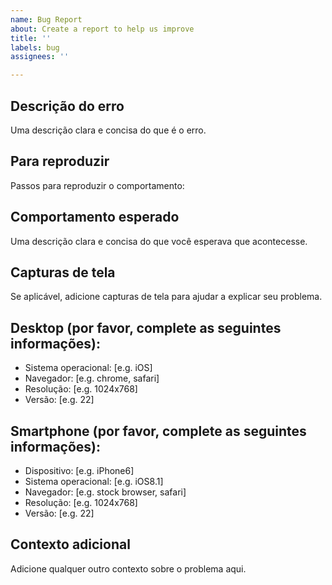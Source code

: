 ```yaml
---
name: Bug Report
about: Create a report to help us improve
title: ''
labels: bug
assignees: ''

---
```


## **Descrição do erro**

Uma descrição clara e concisa do que é o erro.

## **Para reproduzir**

Passos para reproduzir o comportamento:

## **Comportamento esperado**

Uma descrição clara e concisa do que você esperava que acontecesse.

## **Capturas de tela**

Se aplicável, adicione capturas de tela para ajudar a explicar seu problema.

## **Desktop (por favor, complete as seguintes informações):**

- Sistema operacional: [e.g. iOS]
- Navegador: [e.g. chrome, safari]
- Resolução: [e.g. 1024x768]
- Versão: [e.g. 22]

## **Smartphone (por favor, complete as seguintes informações):**

- Dispositivo: [e.g. iPhone6]
- Sistema operacional: [e.g. iOS8.1]
- Navegador: [e.g. stock browser, safari]
- Resolução: [e.g. 1024x768]
- Versão: [e.g. 22]

## **Contexto adicional**

Adicione qualquer outro contexto sobre o problema aqui.
